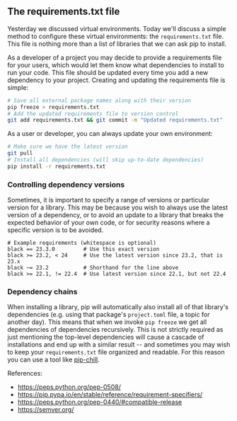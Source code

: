 ## The requirements.txt file

Yesterday we discussed virtual environments. Today we'll discuss a simple method to
configure these virtual environments: the `requirements.txt` file. This file is nothing
more than a list of libraries that we can ask pip to install.

As a developer of a project you may decide to provide a requirements file for your
users, which would let them know what dependencies to install to run your code. This
file should be updated every time you add a new dependency to your project. Creating and
updating the requirements file is simple:
```bash
# Save all external package names along with their version
pip freeze > requirements.txt
# Add the updated requirements file to version control
git add requirements.txt && git commit -m "Updated requirements.txt"
```

As a user or developer, you can always update your own environment:
```bash
# Make sure we have the latest version
git pull
# Install all dependencies (will skip up-to-date dependencies)
pip install -r requirements.txt
```

### Controlling dependency versions
Sometimes, it is important to specify a range of versions or particular version for a
library. This may be because you wish to always use the latest version of a dependency,
or to avoid an update to a library that breaks the expected behavior of your own code,
or for security reasons where a specific version is to be avoided.
```
# Example requirements (whitespace is optional)
black == 23.3.0         # Use this exact version
black >= 23.2, < 24     # Use the latest version since 23.2, that is 23.x
black ~= 23.2           # Shorthand for the line above
black >= 22.1, != 22.4  # Use latest version since 22.1, but not 22.4
```

### Dependency chains
When installing a library, pip will automatically also install all of that library's
dependencies (e.g. using that package's `project.toml` file, a topic for another day).
This means that when we invoke `pip freeze` we get all dependencies of dependencies
recursively. This is not strictly required as just mentioning the top-level dependencies
will cause a cascade of installations and end up with a similar result -- and sometimes
you may wish to keep your `requirements.txt` file organized and readable. For this
reason you can use a tool like [pip-chill](https://pypi.org/project/pip-chill/).

References:
- https://peps.python.org/pep-0508/
- https://pip.pypa.io/en/stable/reference/requirement-specifiers/
- https://peps.python.org/pep-0440/#compatible-release
- https://semver.org/
